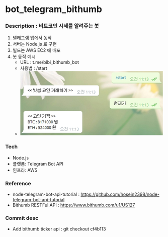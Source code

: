 # bot_telegram_bithumb

### Description : 비트코인 시세를 알려주는 봇

1. 텔레그램 앱에서 동작
2. 서버는 Node.js 로 구현 
3. 빌드는 AWS EC2 에 배포
5. 봇 동작 예시 
   - URL : t.me/bibi_bithumb_bot
   - 사용법 : /start
   - ![이미지](./etc/20180719_112015.jpg)

### Tech

- Node.js 
- 플랫폼: Telegram Bot API
- 인프라: AWS

### Reference

- node-telegram-bot-api-tutorial : https://github.com/hosein2398/node-telegram-bot-api-tutorial
- Bithumb RESTFul API : https://www.bithumb.com/u1/US127 

### Commit desc

- Add bithumb ticker api : git checkout cf4b113
